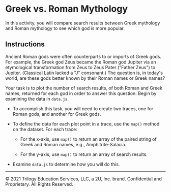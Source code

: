 # Greek vs. Roman Mythology

In this activity, you will compare search results between Greek mythology and Roman mythology to see which god is more popular.

## Instructions

Ancient Roman gods were often counterparts to or imports of Greek gods. For example, the Greek god Zeus became the Roman god Jupiter via an etymological transformation from Zeus to Zeus Pater ("Father Zeus") to Jupiter. (Classical Latin lacked a "J" consonant.) The question is, in today's world, are these gods better known by their Roman names or Greek names?

Your task is to plot the number of search results, of both Roman and Greek names, returned for each god in order to answer this question. Begin by examining the data in `data.js`.

* To accomplish this task, you will need to create two traces, one for Roman gods, and another for Greek gods.

* To define the data for each plot point in a trace, use the `map()` method on the dataset. For each trace:

  * For the x-axis, use `map()` to return an array of the paired string of Greek and Roman names, e.g., Amphitrite-Salacia.

  * For the y-axis, use `map()` to return an array of search results.

* Examine `data.js` to determine how you will do this.

---

© 2021 Trilogy Education Services, LLC, a 2U, Inc. brand.  Confidential and Proprietary.  All Rights Reserved.
